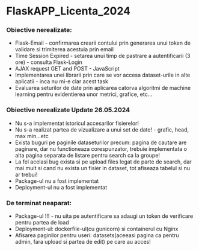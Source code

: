 ﻿# FlaskAPP_Licenta_2024

### Obiective nerealizate:
* Flask-Email - confirmarea crearii contului prin generarea unui token de validare si trimiterea acestuia prin email
* Time Session Expired - setarea unui timp de pastrare a autentificarii (3 ore) - consulta Flask-Login
* AJAX request GET and POST - JavaScript
* Implementarea unei librarii prin care se vor accesa dataset-urile in alte aplicatii - inca nu mi-e clar acest task
* Evaluarea seturilor de date prin aplicarea catorva algoritmi de machine learning pentru evidentierea unor metrici, grafice, etc...
### Obiective nerealizate Update 26.05.2024
* Nu s-a implementat istoricul accesarilor fisierelor!
* Nu s-a realizat partea de vizualizare a unui set de date! - grafic, head, max min...etc
* Exista buguri pe paginile dataseturilor precum: pagina de cautare are paginare, dar nu functioneaza corespunzator, trebuie implementata o alta pagina separata de listare pentru search ca la groupe!
* La fel acelasi bug exista si pe upload files legat de parte de search, dar mai mult si cand nu exista un fisier in dataset, tot afiseaza tabelul si nu ar trebui!
* Package-ul nu a fost implementat
* Deployment-ul nu a fost implementat
### De terminat neaparat:
* Package-ul !!! - nu uita pe autentificare sa adaugi un token de verificare pentru partea de load
* Deployment-ul: dockerfile-ul(cu gunicorn) si containerul cu Nginx
* Afisarea paginilor pentru useri: datasets(aceeasi pagina ca pentru admin, fara upload si partea de edit) pe care au acces!